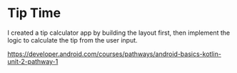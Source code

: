 # Tip Time
I created a tip calculator app by building the layout first, then implement the logic to calculate the tip from the user input.

https://developer.android.com/courses/pathways/android-basics-kotlin-unit-2-pathway-1
